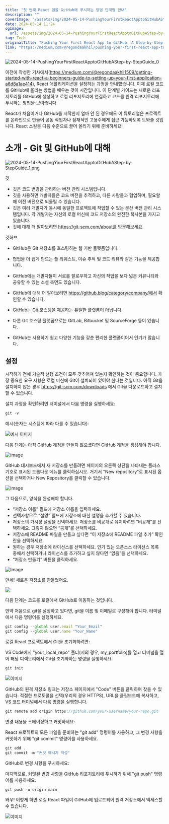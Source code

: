 ```yaml
---
title: "첫 번째 React 앱을 GitHub에 푸시하는 방법 단계별 안내"
description: ""
coverImage: "/assets/img/2024-05-14-PushingYourFirstReactApptoGitHubAStep-by-StepGuide_0.png"
date: 2024-05-14 11:24
ogImage: 
  url: /assets/img/2024-05-14-PushingYourFirstReactApptoGitHubAStep-by-StepGuide_0.png
tag: Tech
originalTitle: "Pushing Your First React App to GitHub: A Step-by-Step Guide"
link: "https://medium.com/@regondaakhil/pushing-your-first-react-app-to-github-a-step-by-step-guide-f7b592e67658"
---
```



![2024-05-14-PushingYourFirstReactApptoGitHubAStep-by-StepGuide_0](/assets/img/2024-05-14-PushingYourFirstReactApptoGitHubAStep-by-StepGuide_0.png)

이전에 작성한 기사에서(https://medium.com/@regondaakhil1509/getting-started-with-react-a-beginners-guide-to-setting-up-your-first-application-a6d8a1ae414), React 애플리케이션을 설정하는 과정을 안내했습니다. 이제 로컬 코드를 GitHub에 올리는 방법을 배우는 것이 시간입니다. 이 단계별 가이드는 새로운 리포지토리를 GitHub에 생성하고 로컬 리포지토리에 연결하고 코드를 원격 리포지토리에 푸시하는 방법을 보여줍니다.

React가 처음이거나 GitHub를 시작한지 얼마 안 된 경우에도 이 튜토리얼은 프로젝트를 온라인으로 만들어 공동 작업자나 잠재적인 고용주에게 접근 가능하도록 도와줄 것입니다. React 스킬을 다음 수준으로 끌어 올리기 위해 준비하세요!

# 소개 - Git 및 GitHub에 대해



![2024-05-14-PushingYourFirstReactApptoGitHubAStep-by-StepGuide_1.png](/assets/img/2024-05-14-PushingYourFirstReactApptoGitHubAStep-by-StepGuide_1.png)

깃

- 깃은 코드 변경을 관리하는 버전 관리 시스템입니다.
- 깃을 사용하면 개발자들은 코드 버전을 추적하고, 다른 사람들과 협업하며, 필요할 때 이전 버전으로 되돌릴 수 있습니다.
- 깃은 여러 개발자가 동시에 동일한 프로젝트에 작업할 수 있는 분산 버전 관리 시스템입니다. 각 개발자는 자신의 로컬 머신에 코드 저장소의 완전한 복사본을 가지고 있습니다.
- 깃에 대해 더 알아보려면 https://git-scm.com/about를 방문해보세요.

깃허브



- GitHub은 Git 저장소를 호스팅하는 웹 기반 플랫폼입니다.
- 협업을 더 쉽게 만드는 풀 리퀘스트, 이슈 추적 및 코드 리뷰와 같은 기능을 제공합니다.
- GitHub에는 개발자들이 서로를 팔로우하고 자신의 작업을 보다 넓은 커뮤니티와 공유할 수 있는 소셜 측면도 있습니다.
- GitHub에 대해 더 알아보려면 https://github.blog/category/company/에서 확인할 수 있습니다.

- GitHub는 Git 호스팅을 제공하는 유일한 플랫폼이 아닙니다.
- 다른 Git 호스팅 플랫폼으로는 GitLab, Bitbucket 및 SourceForge 등이 있습니다.
- GitHub는 사용하기 쉽고 다양한 기능을 갖춘 편리한 플랫폼이어서 인기가 많습니다.

## 설정

시작하기 전에 기술적 선행 조건이 모두 갖추어져 있는지 확인하는 것이 중요합니다. 가장 중요한 요구 사항은 로컬 머신에 Git이 설치되어 있어야 한다는 것입니다. 아직 Git을 설치하지 않은 경우 https://git-scm.com/downloads 에서 Git을 다운로드하고 설치할 수 있습니다.



설치 과정을 확인하려면 터미널에서 다음 명령을 실행하세요:

```js
git -v
```

예시(숫자는 시스템에 따라 다를 수 있습니다):

![예시 이미지](/assets/img/2024-05-14-PushingYourFirstReactApptoGitHubAStep-by-StepGuide_2.png)



다음 단계는 아직 GitHub 계정을 만들지 않으셨다면 GitHub 계정을 생성해야 합니다.

![image](/assets/img/2024-05-14-PushingYourFirstReactApptoGitHubAStep-by-StepGuide_3.png)

GitHub 대시보드에서 새 저장소를 만들려면 페이지의 오른쪽 상단을 나타내는 플러스 기호로 표시된 드롭다운 메뉴를 클릭하십시오. 거기서 "New repository"로 표시된 옵션을 선택하거나 New Repository를 클릭할 수 있습니다.

![image](/assets/img/2024-05-14-PushingYourFirstReactApptoGitHubAStep-by-StepGuide_4.png)



그 다음으로, 양식을 완성해야 합니다.

- “저장소 이름” 필드에 저장소 이름을 입력하세요.
- 선택사항으로 “설명” 필드에 저장소에 대한 설명을 추가할 수 있습니다.
- 저장소의 가시성 설정을 선택하세요. 저장소를 비공개로 유지하려면 “비공개”를 선택하세요. 그렇지 않으면 “공개”를 선택하세요.
- 저장소에 README 파일을 만들고 싶다면 “이 저장소에 README 파일 추가” 확인란을 선택하세요.
- 원하는 경우 저장소에 라이선스를 선택하세요. 인기 있는 오픈소스 라이선스 목록 중에서 선택하거나 라이선스를 추가하고 싶지 않다면 “없음”을 선택하세요.
- “저장소 만들기” 버튼을 클릭하세요.

![Image](/assets/img/2024-05-14-PushingYourFirstReactApptoGitHubAStep-by-StepGuide_5.png)

만세! 새로운 저장소를 만들었어요.



<img src="/assets/img/2024-05-14-PushingYourFirstReactApptoGitHubAStep-by-StepGuide_6.png" />

다음 단계는 코드를 로컬에서 GitHub로 이동하는 것입니다.

만약 처음으로 git을 설정하고 있다면, git을 이름 및 이메일로 구성해야 합니다. 터미널에서 다음 명령어를 실행하세요.

```js
git config --global user.email "Your_Email"
git config --global user.name "Your_Name"
```



로컬 React 프로젝트에서 Git을 초기화하려면:

VS Code에서 "your_local_repo" 폴더(저의 경우, my_portfolio)를 열고 터미널을 열어 해당 디렉토리에서 Git을 초기화하는 명령을 실행하세요.

```js
git init
```




![이미지](/assets/img/2024-05-14-PushingYourFirstReactApptoGitHubAStep-by-StepGuide_7.png)

GitHub의 원격 저장소 링크는 저장소 페이지에서 "Code" 버튼을 클릭하여 찾을 수 있습니다. 적절한 프로토콜을 선택(우리의 경우 HTTPS), URL을 클립보드에 복사하고, VS 코드 터미널에서 다음 명령을 실행합니다.

```js
git remote add origin https://github.com/your-username/your-repo.git
```

변경 내용을 스테이징하고 커밋하세요:




React 프로젝트의 모든 파일을 준비하는 "git add" 명령어를 사용하고, 그 변경 사항을 커밋하기 위해 "git commit" 명령어를 사용하세요.

```js
git add .
git commit -m "커밋 메시지 작성"
```

GitHub로 변경 사항을 푸시하세요:

마지막으로, 커밋된 변경 사항을 GitHub 리포지토리에 푸시하기 위해 "git push" 명령어를 사용하세요.



```js
git push -u origin main
```

와우! 이렇게 하면 로컬 React 파일이 GitHub에 업로드되어 원격 저장소에서 액세스할 수 있습니다.

![이미지](/assets/img/2024-05-14-PushingYourFirstReactApptoGitHubAStep-by-StepGuide_8.png)
